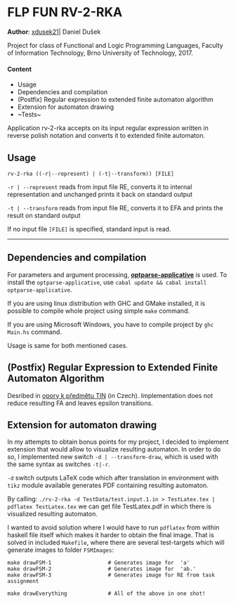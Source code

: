 # FLP FUN RV-2-RKA 
**Author**: [xdusek21](mailto:xdusek21@stud.fit.vutbr.cz)| Daniel Dušek 

Project for class of Functional and Logic Programming Languages, Faculty of Information Technology, Brno University of Technology, 2017.

#### **Content**
* Usage
* Dependencies and compilation 
* (Postfix) Regular expression to extended finite automaton algorithm 
* Extension for automaton drawing 
* ~Tests~


Application rv-2-rka accepts on its input regular expression written in reverse polish notation and converts it to extended finite automaton.

## Usage
`rv-2-rka ((-r|--represent) | (-t|--transform)) [FILE]`

`-r | --represent` reads from input file RE, converts it to internal representation and unchanged prints it back on standard output

`-t | --transform` reads from input file RE, converts it to EFA and prints the result on standard output

If no input file `[FILE]` is specified, standard input is read.
___
## Dependencies and compilation 
For parameters and argument processing, **[optparse-applicative](https://github.com/pcapriotti/optparse-applicative)** is used. To install the `optparse-applicative`, use `cabal update && cabal install optparse-applicative`.

If you are using linux distribution with GHC and GMake installed, it is possible to compile whole project using simple `make` command.

If you are using Microsoft Windows, you have to compile project by `ghc Main.hs` command.

Usage is same for both mentioned cases.

## (Postfix) Regular Expression to Extended Finite Automaton Algorithm

Desribed in [opory k předmětu TIN](http://www.fit.vutbr.cz/study/courses/TIN/public/Texty/oporaTIN.pdf) (in Czech). Implementation does not reduce resulting FA and leaves epsilon transitions. 

## Extension for automaton drawing

In my attempts to obtain bonus points for my project, I decided to implement extension that would allow to visualize resulting automaton. In order to do so, I implemented new switch `-d | --transform-draw`, which is used with the same syntax as switches `-t|-r`. 

`-d` switch outputs LaTeX code which after translation in environment with `tikz` module available generates PDF containing resulting automaton.


By calling:
 `./rv-2-rka -d TestData/test.input.1.in > TestLatex.tex | pdflatex TestLatex.tex` 
  we can get file TestLatex.pdf in which there is visualized resulting automaton.

 I wanted to avoid solution where I would have to run `pdflatex` from within haskell file itself which makes it harder to obtain the final image. That is solved in included `Makefile`, where there are several test-targets which will generate images to folder `FSMImages`:


```
make drawFSM-1  				# Generates image for  'a'
make drawFSM-2					# Generates image for  'ab.'
make drawFSM-3					# Generates image for RE from task assignment

make drawEverything				# All of the above in one shot!
```


